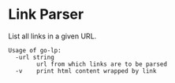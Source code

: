 # Link Parser

List all links in a given URL.

```
Usage of go-lp:
  -url string
        url from which links are to be parsed
  -v    print html content wrapped by link
```